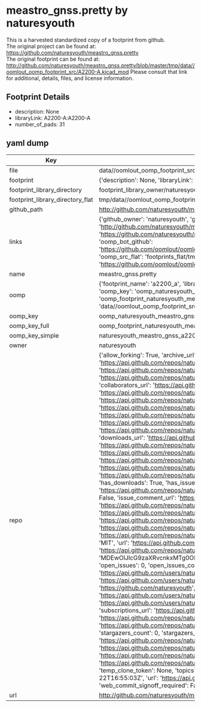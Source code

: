 # meastro_gnss.pretty by naturesyouth  
This is a harvested standardized copy of a footprint from github.  
The original project can be found at:  
https://github.com/naturesyouth/meastro_gnss.pretty  
The original footprint can be found at:
http://github.com/naturesyouth/meastro_gnss.pretty/blob/master/tmp/data//oomlout_oomp_footprint_src/A2200-A.kicad_mod
Please consult that link for additional, details, files, and license information.  
## Footprint Details
* description: None  
* libraryLink: A2200-A:A2200-A  
* number_of_pads: 31  
## yaml dump  
| Key | Value |  
| --- | --- |  
| file | data//oomlout_oomp_footprint_src/meastro_gnss.pretty/A2200-A.kicad_mod |  
| footprint | {'description': None, 'libraryLink': 'A2200-A:A2200-A', 'number_of_pads': 31} |  
| footprint_library_directory | footprint_library_owner/naturesyouth_meastro_gnss.pretty |  
| footprint_library_directory_flat | tmp/data//oomlout_oomp_footprint_src/footprints_flat/naturesyouth_meastro_gnss_a2200_a/working |  
| github_path | http://github.com/naturesyouth/meastro_gnss.pretty/blob/master/tmp/data//oomlout_oomp_footprint_src/A2200-A.kicad_mod |  
| links | {'github_owner': 'naturesyouth', 'github_repo_name': 'meastro_gnss.pretty', 'github_src': 'http://github.com/naturesyouth/meastro_gnss.pretty/blob/master/tmp/data//oomlout_oomp_footprint_src/A2200-A.kicad_mod', 'github_src_repo': 'https://github.com/naturesyouth/meastro_gnss.pretty', 'oomp_bot': 'tmp/data//oomlout_oomp_footprint_src/footprints/naturesyouth_meastro_gnss_a2200_a/working', 'oomp_bot_github': 'https://github.com/oomlout/oomlout_oomp_footprint_bot/tree/main/tmp/data//oomlout_oomp_footprint_src/footprints/naturesyouth_meastro_gnss_a2200_a/working', 'oomp_src_flat': 'footprints_flat/tmp/data//oomlout_oomp_footprint_src/footprints_flat/naturesyouth_meastro_gnss_a2200_a/working', 'oomp_src_flat_github': 'https://github.com/oomlout/oomlout_oomp_footprint_src/tree/main/tmp/data//oomlout_oomp_footprint_src/footprints_flat/naturesyouth_meastro_gnss_a2200_a/working'} |  
| name | meastro_gnss.pretty |  
| oomp | {'footprint_name': 'a2200_a', 'library_name': 'meastro_gnss', 'md5': 'ef8ff312fffa367cf9137ca84b133b40', 'md5_10': 'ef8ff312ff', 'md5_5': 'ef8ff', 'md5_6': 'ef8ff3', 'oomp_key': 'oomp_naturesyouth_meastro_gnss_a2200_a', 'oomp_key_extra': 'oomp_footprint_naturesyouth_meastro_gnss_a2200_a', 'oomp_key_full': 'oomp_footprint_naturesyouth_meastro_gnss_a2200_a_ef8ff3', 'oomp_key_simple': 'naturesyouth_meastro_gnss_a2200_a', 'original_filename': 'data//oomlout_oomp_footprint_src/meastro_gnss.pretty/A2200-A.kicad_mod', 'owner_name': 'naturesyouth'} |  
| oomp_key | oomp_naturesyouth_meastro_gnss_a2200_a |  
| oomp_key_full | oomp_footprint_naturesyouth_meastro_gnss_a2200_a |  
| oomp_key_simple | naturesyouth_meastro_gnss_a2200_a |  
| owner | naturesyouth |  
| repo | {'allow_forking': True, 'archive_url': 'https://api.github.com/repos/naturesyouth/meastro_gnss.pretty/{archive_format}{/ref}', 'archived': False, 'assignees_url': 'https://api.github.com/repos/naturesyouth/meastro_gnss.pretty/assignees{/user}', 'blobs_url': 'https://api.github.com/repos/naturesyouth/meastro_gnss.pretty/git/blobs{/sha}', 'branches_url': 'https://api.github.com/repos/naturesyouth/meastro_gnss.pretty/branches{/branch}', 'clone_url': 'https://github.com/naturesyouth/meastro_gnss.pretty.git', 'collaborators_url': 'https://api.github.com/repos/naturesyouth/meastro_gnss.pretty/collaborators{/collaborator}', 'comments_url': 'https://api.github.com/repos/naturesyouth/meastro_gnss.pretty/comments{/number}', 'commits_url': 'https://api.github.com/repos/naturesyouth/meastro_gnss.pretty/commits{/sha}', 'compare_url': 'https://api.github.com/repos/naturesyouth/meastro_gnss.pretty/compare/{base}...{head}', 'contents_url': 'https://api.github.com/repos/naturesyouth/meastro_gnss.pretty/contents/{+path}', 'contributors_url': 'https://api.github.com/repos/naturesyouth/meastro_gnss.pretty/contributors', 'created_at': '2018-01-22T16:55:03Z', 'default_branch': 'master', 'deployments_url': 'https://api.github.com/repos/naturesyouth/meastro_gnss.pretty/deployments', 'description': 'A set of Marstro Gnss reciever KiCad Footprints', 'disabled': False, 'downloads_url': 'https://api.github.com/repos/naturesyouth/meastro_gnss.pretty/downloads', 'events_url': 'https://api.github.com/repos/naturesyouth/meastro_gnss.pretty/events', 'fork': False, 'forks': 0, 'forks_count': 0, 'forks_url': 'https://api.github.com/repos/naturesyouth/meastro_gnss.pretty/forks', 'full_name': 'naturesyouth/meastro_gnss.pretty', 'git_commits_url': 'https://api.github.com/repos/naturesyouth/meastro_gnss.pretty/git/commits{/sha}', 'git_refs_url': 'https://api.github.com/repos/naturesyouth/meastro_gnss.pretty/git/refs{/sha}', 'git_tags_url': 'https://api.github.com/repos/naturesyouth/meastro_gnss.pretty/git/tags{/sha}', 'git_url': 'git://github.com/naturesyouth/meastro_gnss.pretty.git', 'has_discussions': False, 'has_downloads': True, 'has_issues': True, 'has_pages': False, 'has_projects': True, 'has_wiki': True, 'homepage': None, 'hooks_url': 'https://api.github.com/repos/naturesyouth/meastro_gnss.pretty/hooks', 'html_url': 'https://github.com/naturesyouth/meastro_gnss.pretty', 'id': 118486752, 'is_template': False, 'issue_comment_url': 'https://api.github.com/repos/naturesyouth/meastro_gnss.pretty/issues/comments{/number}', 'issue_events_url': 'https://api.github.com/repos/naturesyouth/meastro_gnss.pretty/issues/events{/number}', 'issues_url': 'https://api.github.com/repos/naturesyouth/meastro_gnss.pretty/issues{/number}', 'keys_url': 'https://api.github.com/repos/naturesyouth/meastro_gnss.pretty/keys{/key_id}', 'labels_url': 'https://api.github.com/repos/naturesyouth/meastro_gnss.pretty/labels{/name}', 'language': None, 'languages_url': 'https://api.github.com/repos/naturesyouth/meastro_gnss.pretty/languages', 'license': {'key': 'mit', 'name': 'MIT License', 'node_id': 'MDc6TGljZW5zZTEz', 'spdx_id': 'MIT', 'url': 'https://api.github.com/licenses/mit'}, 'merges_url': 'https://api.github.com/repos/naturesyouth/meastro_gnss.pretty/merges', 'milestones_url': 'https://api.github.com/repos/naturesyouth/meastro_gnss.pretty/milestones{/number}', 'mirror_url': None, 'name': 'meastro_gnss.pretty', 'network_count': 0, 'node_id': 'MDEwOlJlcG9zaXRvcnkxMTg0ODY3NTI=', 'notifications_url': 'https://api.github.com/repos/naturesyouth/meastro_gnss.pretty/notifications{?since,all,participating}', 'open_issues': 0, 'open_issues_count': 0, 'owner': {'avatar_url': 'https://avatars.githubusercontent.com/u/7346586?v=4', 'events_url': 'https://api.github.com/users/naturesyouth/events{/privacy}', 'followers_url': 'https://api.github.com/users/naturesyouth/followers', 'following_url': 'https://api.github.com/users/naturesyouth/following{/other_user}', 'gists_url': 'https://api.github.com/users/naturesyouth/gists{/gist_id}', 'gravatar_id': '', 'html_url': 'https://github.com/naturesyouth', 'id': 7346586, 'login': 'naturesyouth', 'node_id': 'MDQ6VXNlcjczNDY1ODY=', 'organizations_url': 'https://api.github.com/users/naturesyouth/orgs', 'received_events_url': 'https://api.github.com/users/naturesyouth/received_events', 'repos_url': 'https://api.github.com/users/naturesyouth/repos', 'site_admin': False, 'starred_url': 'https://api.github.com/users/naturesyouth/starred{/owner}{/repo}', 'subscriptions_url': 'https://api.github.com/users/naturesyouth/subscriptions', 'type': 'User', 'url': 'https://api.github.com/users/naturesyouth'}, 'private': False, 'pulls_url': 'https://api.github.com/repos/naturesyouth/meastro_gnss.pretty/pulls{/number}', 'pushed_at': '2018-01-22T17:21:50Z', 'releases_url': 'https://api.github.com/repos/naturesyouth/meastro_gnss.pretty/releases{/id}', 'size': 2, 'ssh_url': 'git@github.com:naturesyouth/meastro_gnss.pretty.git', 'stargazers_count': 0, 'stargazers_url': 'https://api.github.com/repos/naturesyouth/meastro_gnss.pretty/stargazers', 'statuses_url': 'https://api.github.com/repos/naturesyouth/meastro_gnss.pretty/statuses/{sha}', 'subscribers_count': 2, 'subscribers_url': 'https://api.github.com/repos/naturesyouth/meastro_gnss.pretty/subscribers', 'subscription_url': 'https://api.github.com/repos/naturesyouth/meastro_gnss.pretty/subscription', 'svn_url': 'https://github.com/naturesyouth/meastro_gnss.pretty', 'tags_url': 'https://api.github.com/repos/naturesyouth/meastro_gnss.pretty/tags', 'teams_url': 'https://api.github.com/repos/naturesyouth/meastro_gnss.pretty/teams', 'temp_clone_token': None, 'topics': [], 'trees_url': 'https://api.github.com/repos/naturesyouth/meastro_gnss.pretty/git/trees{/sha}', 'updated_at': '2018-01-22T16:55:03Z', 'url': 'https://api.github.com/repos/naturesyouth/meastro_gnss.pretty', 'visibility': 'public', 'watchers': 0, 'watchers_count': 0, 'web_commit_signoff_required': False} |  
| url | http://github.com/naturesyouth/meastro_gnss.pretty |  

